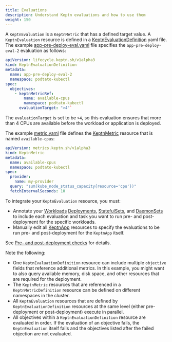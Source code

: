 ```yaml
---
title: Evaluations
description: Understand Keptn evaluations and how to use them
weight: 150
---
```

A `KeptnEvaluation` is a `KeptnMetric` that has a defined target value.
A `KeptnEvaluation` resource is defined in a
[KeptnEvaluationDefinition](../yaml-crd-ref/evaluationdefinition.md)
yaml file.
The example
[app-pre-deploy-eval.yaml](https://github.com/keptn/lifecycle-toolkit/blob/main/examples/sample-app/version-3/app-pre-deploy-eval.yaml)
file specifies the `app-pre-deploy-eval-2` evaluation as follows:

```yaml
apiVersion: lifecycle.keptn.sh/v1alpha3
kind: KeptnEvaluationDefinition
metadata:
  name: app-pre-deploy-eval-2
  namespace: podtato-kubectl
spec:
  objectives:
    - keptnMetricRef:
        name: available-cpus
        namespace: podtato-kubectl
      evaluationTarget: ">4"`
```

The `evaluationTarget` is set to be `>4`,
so this evaluation ensures that more than 4 CPUs are available
before the workload or application is deployed.

The example
[metric.yaml](https://github.com/keptn/lifecycle-toolkit/blob/main/examples/sample-app/base/metric.yaml)
file defines the
[KeptnMetric](../yaml-crd-ref/metric.md) resource
that is named  `available-cpus`:

```yaml
apiVersion: metrics.keptn.sh/v1alpha3
kind: KeptnMetric
metadata:
  name: available-cpus
  namespace: podtato-kubectl
spec:
  provider:
    name: my-provider
  query: "sum(kube_node_status_capacity{resource='cpu'})"
  fetchIntervalSeconds: 10
```

To integrate your `KeptnEvaluation` resource, you must:

* Annotate your [Workloads](https://kubernetes.io/docs/concepts/workloads/)
  [Deployments](https://kubernetes.io/docs/concepts/workloads/controllers/deployment/),
  [StatefulSets](https://kubernetes.io/docs/concepts/workloads/controllers/statefulset/),
  and
  [DaemonSets](https://kubernetes.io/docs/concepts/workloads/controllers/daemonset/)
  to include each evaluation and task you want to run
  pre- and post-deployment for the specific workloads.
* Manually edit all
  [KeptnApp](../yaml-crd-ref/app.md) resources
  to specify the evaluations to be run
  pre- and post-deployment for the `KeptnApp` itself.

See [Pre- and post-deployment checks](../implementing/integrate/#pre--and-post-deployment-checks)
for details.

Note the following:

* One `KeptnEvaluationDefinition` resource can include
  multiple `objective` fields that reference additional metrics.
  In this example, you might want to also query
  available memory, disk space, and other resources
  that are required for the deployment.
* The `KeptnMetric` resources that are referenced
  in a `KeptnMetricDefinition` resource
  can be defined on different namespaces in the cluster.
* All `KeptnEvaluation` resources
  that are defined by `KeptnEvaluationDefinition` resources at the same level
  (either pre-deployment or post-deployment)
  execute in parallel.
* All objectives within a `KeptnEvaluationDefinition` resource
  are evaluated in order.
  If the evaluation of an objective fails,
  the `KeptnEvaluation` itself fails
  and the objectives listed after the failed objection
  are not evaluated.
